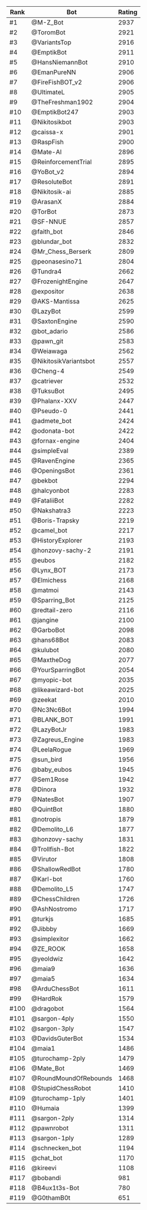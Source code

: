 Rank|Bot|Rating
---|---|---
#1|@M-Z_Bot|2937
#2|@ToromBot|2921
#3|@VariantsTop|2916
#4|@EmptikBot|2911
#5|@HansNiemannBot|2910
#6|@EmanPureNN|2906
#7|@FireFishBOT_v2|2906
#8|@UltimateL|2905
#9|@TheFreshman1902|2904
#10|@EmptikBot247|2903
#11|@Nikitosikbot|2903
#12|@caissa-x|2901
#13|@RaspFish|2900
#14|@Mate-AI|2896
#15|@ReinforcementTrial|2895
#16|@YoBot_v2|2894
#17|@ResoluteBot|2891
#18|@Nikitosik-ai|2885
#19|@ArasanX|2884
#20|@TorBot|2873
#21|@SF-NNUE|2857
#22|@faith_bot|2846
#23|@blundar_bot|2832
#24|@Mr_Chess_Berserk|2809
#25|@peonasesino71|2804
#26|@Tundra4|2662
#27|@FrozenightEngine|2647
#28|@expositor|2638
#29|@AKS-Mantissa|2625
#30|@LazyBot|2599
#31|@SaxtonEngine|2590
#32|@bot_adario|2586
#33|@pawn_git|2583
#34|@Weiawaga|2562
#35|@NikitosikVariantsbot|2557
#36|@Cheng-4|2549
#37|@catriever|2532
#38|@TuksuBot|2495
#39|@Phalanx-XXV|2447
#40|@Pseudo-0|2441
#41|@admete_bot|2424
#42|@odonata-bot|2422
#43|@fornax-engine|2404
#44|@simpleEval|2389
#45|@RavenEngine|2365
#46|@OpeningsBot|2361
#47|@bekbot|2294
#48|@halcyonbot|2283
#49|@FataliiBot|2282
#50|@Nakshatra3|2223
#51|@Boris-Trapsky|2219
#52|@camel_bot|2217
#53|@HistoryExplorer|2193
#54|@honzovy-sachy-2|2191
#55|@eubos|2182
#56|@Lynx_BOT|2173
#57|@Elmichess|2168
#58|@matmoi|2143
#59|@Sparring_Bot|2125
#60|@redtail-zero|2116
#61|@jangine|2100
#62|@GarboBot|2098
#63|@hans68Bot|2083
#64|@kulubot|2080
#65|@MaxtheDog|2077
#66|@YourSparringBot|2054
#67|@myopic-bot|2035
#68|@likeawizard-bot|2025
#69|@zeekat|2010
#70|@Nc3Nc6Bot|1994
#71|@BLANK_BOT|1991
#72|@LazyBotJr|1983
#73|@Zagreus_Engine|1983
#74|@LeelaRogue|1969
#75|@sun_bird|1956
#76|@baby_eubos|1945
#77|@Sem1Rose|1942
#78|@Dinora|1932
#79|@NatesBot|1907
#80|@QuintBot|1880
#81|@notropis|1879
#82|@Demolito_L6|1877
#83|@honzovy-sachy|1831
#84|@Trollfish-Bot|1822
#85|@Virutor|1808
#86|@ShallowRedBot|1780
#87|@Karl-bot|1760
#88|@Demolito_L5|1747
#89|@ChessChildren|1726
#90|@AshNostromo|1717
#91|@turkjs|1685
#92|@Jibbby|1669
#93|@simplexitor|1662
#94|@ZE_ROOK|1658
#95|@yeoldwiz|1642
#96|@maia9|1636
#97|@maia5|1634
#98|@ArduChessBot|1611
#99|@HardRok|1579
#100|@dragobot|1564
#101|@sargon-4ply|1550
#102|@sargon-3ply|1547
#103|@DavidsGuterBot|1534
#104|@maia1|1486
#105|@turochamp-2ply|1479
#106|@Mate_Bot|1469
#107|@RoundMoundOfRebounds|1468
#108|@StupidChessRobot|1410
#109|@turochamp-1ply|1401
#110|@Humaia|1399
#111|@sargon-2ply|1314
#112|@pawnrobot|1311
#113|@sargon-1ply|1289
#114|@schnecken_bot|1194
#115|@chat_bot|1170
#116|@kireevi|1108
#117|@bobandi|981
#118|@B4ux1t3s-Bot|780
#119|@G0thamB0t|651
